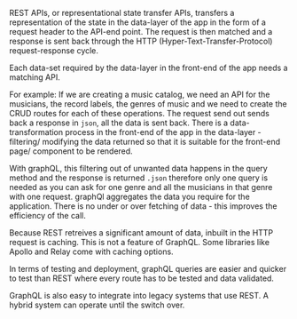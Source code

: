 REST APIs, or representational state transfer APIs, transfers a representation of the state in the data-layer of the app in the form of a request header to the API-end point. The request is then matched and a response is sent back through the HTTP (Hyper-Text-Transfer-Protocol) request-response cycle.

Each data-set required by the data-layer in the front-end of the app needs a matching API.

For example: If we are creating a music catalog, we need an API for the musicians, the record labels, the genres of music and we need to create the CRUD routes for each of these operations. The request send out sends back a response in `json`, all the data is sent back. There is a data-transformation process in the front-end of the app in the data-layer - filtering/ modifying the data returned so that it is suitable for the front-end page/ component to be rendered.

With graphQL, this filtering out of unwanted data happens in the query method and the response is returned `.json` therefore only one query is needed as you can ask for one genre and all the musicians in that genre with one request. graphQl aggregates the data you require for the application. There is no under or over fetching of data - this improves the efficiency of the call.

Because REST retreives a significant amount of data, inbuilt in the HTTP request is caching. This is not a feature of GraphQL. Some libraries like Apollo and Relay come with caching options.

In terms of testing and deployment, graphQL queries are easier and quicker to test than REST where every route has to be tested and data validated.

GraphQL is also easy to integrate into legacy systems that use REST. A hybrid system can operate until the switch over.
